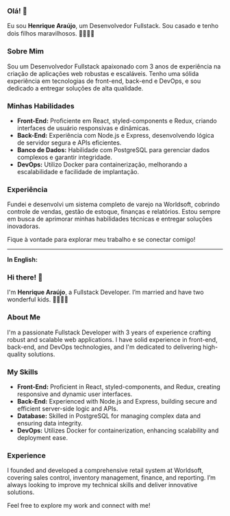 ### Olá! 👋

Eu sou **Henrique Araújo**, um Desenvolvedor Fullstack. Sou casado e tenho dois filhos maravilhosos. 👨‍👩‍👧‍👦
<img src="https://upload.wikimedia.org/wikipedia/en/0/05/Flag_of_Brazil.svg" width="20" height="15" />

### Sobre Mim

Sou um Desenvolvedor Fullstack apaixonado com 3 anos de experiência na criação de aplicações web robustas e escaláveis. Tenho uma sólida experiência em tecnologias de front-end, back-end e DevOps, e sou dedicado a entregar soluções de alta qualidade.

### Minhas Habilidades

- **Front-End:** Proficiente em React, styled-components e Redux, criando interfaces de usuário responsivas e dinâmicas.
- **Back-End:** Experiência com Node.js e Express, desenvolvendo lógica de servidor segura e APIs eficientes.
- **Banco de Dados:** Habilidade com PostgreSQL para gerenciar dados complexos e garantir integridade.
- **DevOps:** Utilizo Docker para containerização, melhorando a escalabilidade e facilidade de implantação.

### Experiência

Fundei e desenvolvi um sistema completo de varejo na Worldsoft, cobrindo controle de vendas, gestão de estoque, finanças e relatórios. Estou sempre em busca de aprimorar minhas habilidades técnicas e entregar soluções inovadoras.

Fique à vontade para explorar meu trabalho e se conectar comigo!

---

**In English:** <img src="https://upload.wikimedia.org/wikipedia/en/a/a4/Flag_of_the_United_States.svg" width="20" height="15" />

### Hi there! 👋

I'm **Henrique Araújo**, a Fullstack Developer. I’m married and have two wonderful kids. 👨‍👩‍👧‍👦


### About Me

I'm a passionate Fullstack Developer with 3 years of experience crafting robust and scalable web applications. I have solid experience in front-end, back-end, and DevOps technologies, and I'm dedicated to delivering high-quality solutions.

### My Skills

- **Front-End:** Proficient in React, styled-components, and Redux, creating responsive and dynamic user interfaces.
- **Back-End:** Experienced with Node.js and Express, building secure and efficient server-side logic and APIs.
- **Database:** Skilled in PostgreSQL for managing complex data and ensuring data integrity.
- **DevOps:** Utilizes Docker for containerization, enhancing scalability and deployment ease.

### Experience

I founded and developed a comprehensive retail system at Worldsoft, covering sales control, inventory management, finance, and reporting. I’m always looking to improve my technical skills and deliver innovative solutions.

Feel free to explore my work and connect with me!
